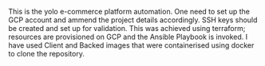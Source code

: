 This is the yolo e-commerce platform automation. 
One need to set up the GCP account and ammend the project details accordingly. 
SSH keys should be created and set up for validation.
This was achieved using terraform; resources are provisioned on GCP and the Ansible Playbook is invoked.
I have used Client and Backed images that were containerised using docker to clone the repository.
